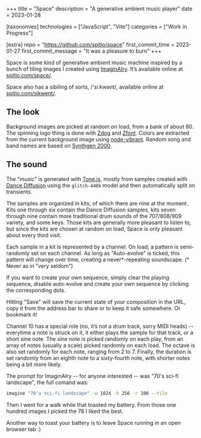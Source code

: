 +++
title = "Space"
description = "A generative ambient music player"
date = 2023-01-28

[taxonomies]
technologies = ["JavaScript", "Vite"]
categories = ["Work in Progress"]

[extra]
repo = "https://github.com/spitlo/space"
first_commit_time = 2023-01-27
first_commit_message = "It was a pleasure to burn"
+++

Space is some kind of generative ambient music machine inspired by a bunch of tiling images I created using [ImaginAIry](https://github.com/brycedrennan/imaginAIry/). It’s available online at [spitlo.com/space/](https://spitlo.com/space/).

Space also has a sibiling of sorts, /'siːkwənt/, available online at [spitlo.com/sikwent/](https://spitlo.com/sikwent/).

## The look

Background images are picked at random on load, from a bank of about 80. The spinning logo thing is done with [Zdog](https://github.com/metafizzy/zdog) and [Zfont](https://github.com/jaames/zfont). Colors are extracted from the current background image using [node-vibrant](https://github.com/Vibrant-Colors/node-vibrant). Random song and band names are based on [Synthgen 2000](https://github.com/tirdadc/synthwave).

## The sound

The "music" is generated with [Tone.js](https://github.com/Tonejs/Tone.js), mostly from samples created with [Dance Diffusion](https://huggingface.co/spaces/harmonai/dance-diffusion) using the `glitch-440k` model and then automatically split on transients.

The samples are organized in kits, of which there are nine at the moment. Kits one through six contain the Dance Diffusion samples, kits seven through nine contain more traditional drum sounds of the 707/808/909 variety, and some keys. Those kits are generally more pleasant to listen to, but since the kits are chosen at random on load, Space is only pleasant about every third visit.

Each sample in a kit is represented by a channel. On load, a pattern is semi-randomly set on each channel. As long as "Auto-evolve" is ticked, this pattern will change over time, creating a never*-repeating soundscape.
(* Never as in "very seldom")

If you want to create your own sequence, simply clear the playing sequence, disable auto-evolve and create your own sequence by clicking the corresponding dots.

Hitting "Save" will save the current state of your composition in the URL, copy it from the address bar to share or to keep it safe somewhere. Or bookmark it!

Channel 10 has a special role (no, it’s not a drum track, sorry MIDI heads) -- everytime a note is struck on it, it either plays the sample for that track, or a short sine note. The sine note is picked randomly on each play, from an array of notes (usually a scale) picked randomly on each load. The octave is also set randomly for each note, ranging from 2 to 7. Finally, the duration is set randomly from an eighth note to a sixty-fourth note, with shorter notes being a bit more likely.

The prompt for ImaginAIry -- for anyone interested -- was "70's sci-fi landscape", the full comand was:

```bash
imagine "70's sci-fi landscape" -w 1024 -h 256 -r 100 --tile
```

Then I went for a walk while that toasted my battery. From those one hundred images I picked the 78 I liked the best.

Another way to toast your battery is to leave Space running in an open browser tab :)
